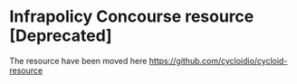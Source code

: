 # Infrapolicy Concourse resource [Deprecated]

The resource have been moved here https://github.com/cycloidio/cycloid-resource
